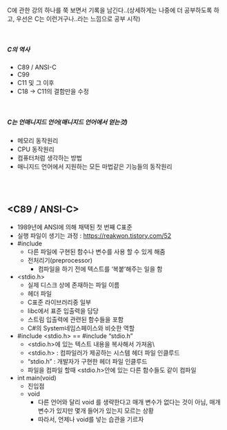 C에 관한 강의 하나를 쭉 보면서 기록을 남긴다..(상세하게는 나중에 더 공부하도록 하고, 우선은 C는 이런거구나..라는 느낌으로 공부 시작)

<br/>

##### C의 역사
  - C89 / ANSI-C
  - C99
  - C11 및 그 이후
  - C18 -> C11의 결함만을 수정

<br/>

##### C는 언매니지드 언어(매니지드 언어에서 얻는것)
  - 메모리 동작원리
  - CPU 동작원리
  - 컴퓨터처럼 생각하는 방법
  - 매니지드 언어에서 지원하는 모든 마법같은 기능들의 동작원리

<br/>
<br/>

## <C89 / ANSI-C>
  - 1989년에 ANSI에 의해 채택된 첫 번째 C표준
  - 실행 파일이 생기는 과정 :  https://reakwon.tistory.com/52 
  - #include
    - 다른 파일에 구현된 함수나 변수를 사용 할 수 있게 해줌
    - 전처리기(preprocessor)
      - 컴파일을 하기 전에 텍스트를 ‘복붙’해주는 일을 함
  - <stdio.h>
    - 실제 디스크 상에 존재하는 파일 이름
    - 헤더 파일
    - C표준 라이브러리중 일부
    - libc에서 표준 입출력을 담당
    - 스트림 입출력에 관련된 함수들을 포함
    - C#의 System네임스페이스와 비슷한 역할
  - #include <stdio.h> == #include “stdio.h”
    - <stdio.h>에 있는 텍스트 내용을 복사해서 가져옴\
    - <stdio.h> : 컴파일러가 제공하는 시스템 헤더 파일 인클루드
    - “stdio.h” : 개발자가 구현한 헤더 파일 인클루드
    - 파일을 컴파일 할때 <stdio.h>안에 있는 다른 함수들도 같이 컴파일
  - int main(void)
    - 진입점
    - void
      - 다른 언어와 달리 void 를 생략한다고 매개 변수가 없다는 것이 아님, 매개 변수가 있지만 몇개 들어가 있는지 모르는 상황
      - 따라서, 언제나 void를 넣는 습관을 기르자

